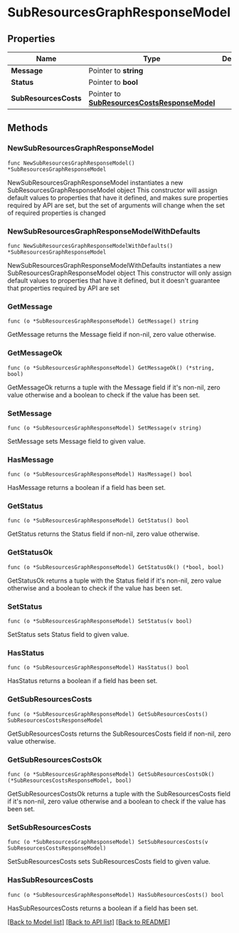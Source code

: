 # SubResourcesGraphResponseModel

## Properties

Name | Type | Description | Notes
------------ | ------------- | ------------- | -------------
**Message** | Pointer to **string** |  | [optional] 
**Status** | Pointer to **bool** |  | [optional] 
**SubResourcesCosts** | Pointer to [**SubResourcesCostsResponseModel**](SubResourcesCostsResponseModel.md) |  | [optional] 

## Methods

### NewSubResourcesGraphResponseModel

`func NewSubResourcesGraphResponseModel() *SubResourcesGraphResponseModel`

NewSubResourcesGraphResponseModel instantiates a new SubResourcesGraphResponseModel object
This constructor will assign default values to properties that have it defined,
and makes sure properties required by API are set, but the set of arguments
will change when the set of required properties is changed

### NewSubResourcesGraphResponseModelWithDefaults

`func NewSubResourcesGraphResponseModelWithDefaults() *SubResourcesGraphResponseModel`

NewSubResourcesGraphResponseModelWithDefaults instantiates a new SubResourcesGraphResponseModel object
This constructor will only assign default values to properties that have it defined,
but it doesn't guarantee that properties required by API are set

### GetMessage

`func (o *SubResourcesGraphResponseModel) GetMessage() string`

GetMessage returns the Message field if non-nil, zero value otherwise.

### GetMessageOk

`func (o *SubResourcesGraphResponseModel) GetMessageOk() (*string, bool)`

GetMessageOk returns a tuple with the Message field if it's non-nil, zero value otherwise
and a boolean to check if the value has been set.

### SetMessage

`func (o *SubResourcesGraphResponseModel) SetMessage(v string)`

SetMessage sets Message field to given value.

### HasMessage

`func (o *SubResourcesGraphResponseModel) HasMessage() bool`

HasMessage returns a boolean if a field has been set.

### GetStatus

`func (o *SubResourcesGraphResponseModel) GetStatus() bool`

GetStatus returns the Status field if non-nil, zero value otherwise.

### GetStatusOk

`func (o *SubResourcesGraphResponseModel) GetStatusOk() (*bool, bool)`

GetStatusOk returns a tuple with the Status field if it's non-nil, zero value otherwise
and a boolean to check if the value has been set.

### SetStatus

`func (o *SubResourcesGraphResponseModel) SetStatus(v bool)`

SetStatus sets Status field to given value.

### HasStatus

`func (o *SubResourcesGraphResponseModel) HasStatus() bool`

HasStatus returns a boolean if a field has been set.

### GetSubResourcesCosts

`func (o *SubResourcesGraphResponseModel) GetSubResourcesCosts() SubResourcesCostsResponseModel`

GetSubResourcesCosts returns the SubResourcesCosts field if non-nil, zero value otherwise.

### GetSubResourcesCostsOk

`func (o *SubResourcesGraphResponseModel) GetSubResourcesCostsOk() (*SubResourcesCostsResponseModel, bool)`

GetSubResourcesCostsOk returns a tuple with the SubResourcesCosts field if it's non-nil, zero value otherwise
and a boolean to check if the value has been set.

### SetSubResourcesCosts

`func (o *SubResourcesGraphResponseModel) SetSubResourcesCosts(v SubResourcesCostsResponseModel)`

SetSubResourcesCosts sets SubResourcesCosts field to given value.

### HasSubResourcesCosts

`func (o *SubResourcesGraphResponseModel) HasSubResourcesCosts() bool`

HasSubResourcesCosts returns a boolean if a field has been set.


[[Back to Model list]](../README.md#documentation-for-models) [[Back to API list]](../README.md#documentation-for-api-endpoints) [[Back to README]](../README.md)


